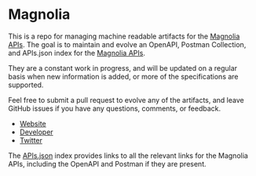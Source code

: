 # MagnoliaThis is a repo for managing machine readable artifacts for the [Magnolia APIs](https://www.magnolia-cms.com/). The goal is to maintain and evolve an OpenAPI, Postman Collection, and APIs.json index for the [Magnolia APIs](https://www.magnolia-cms.com/).They are a constant work in progress, and will be updated on a regular basis when new information is added, or more of the specifications are supported.Feel free to submit a pull request to evolve any of the artifacts, and leave GitHub issues if you have any questions, comments, or feedback.- [Website](https://www.magnolia-cms.com/)- [Developer](https://www.magnolia-cms.com/)- [Twitter](https://twitter.com/magnolia_cms)The [APIs.json](https://github.com/api-evangelist/magnolia/blob/master/apis.json) index provides links to all the relevant links for the Magnolia APIs, including the OpenAPI and Postman if they are present.